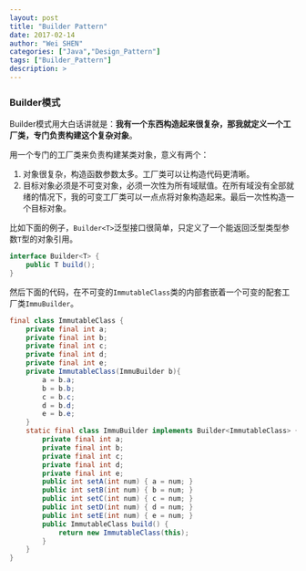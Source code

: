 ```yaml
---
layout: post
title: "Builder Pattern"
date: 2017-02-14
author: "Wei SHEN"
categories: ["Java","Design_Pattern"]
tags: ["Builder_Pattern"]
description: >
---
```


### Builder模式
Builder模式用大白话讲就是：**我有一个东西构造起来很复杂，那我就定义一个工厂类，专门负责构建这个复杂对象**。

用一个专门的工厂类来负责构建某类对象，意义有两个：
1. 对象很复杂，构造函数参数太多。工厂类可以让构造代码更清晰。
2. 目标对象必须是不可变对象，必须一次性为所有域赋值。在所有域没有全部就绪的情况下，我的可变工厂类可以一点点将对象构造起来。最后一次性构造一个目标对象。

比如下面的例子，`Builder<T>`泛型接口很简单，只定义了一个能返回泛型类型参数`T`型的对象引用。
```java
interface Builder<T> {
    public T build();
}
```

然后下面的代码，在不可变的`ImmutableClass`类的内部套嵌着一个可变的配套工厂类`ImmuBuilder`。
```java
final class ImmutableClass {
    private final int a;
    private final int b;
    private final int c;
    private final int d;
    private final int e;
    private ImmutableClass(ImmuBuilder b){
        a = b.a;
        b = b.b;
        c = b.c;
        d = b.d;
        e = b.e;
    }
    static final class ImmuBuilder implements Builder<ImmutableClass> {
        private final int a;
        private final int b;
        private final int c;
        private final int d;
        private final int e;
        public int setA(int num) { a = num; }
        public int setB(int num) { b = num; }
        public int setC(int num) { c = num; }
        public int setD(int num) { d = num; }
        public int setE(int num) { e = num; }
        public ImmutableClass build() {
            return new ImmutableClass(this);
        }
    }
}
```
